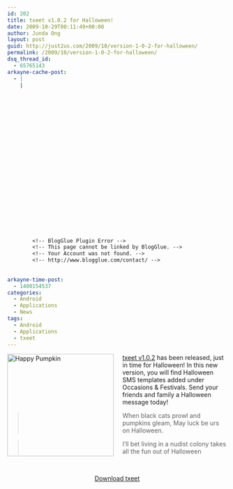 ```yaml
---
id: 202
title: txeet v1.0.2 for Halloween!
date: 2009-10-29T00:11:49+00:00
author: Junda Ong
layout: post
guid: http://just2us.com/2009/10/version-1-0-2-for-halloween/
permalink: /2009/10/version-1-0-2-for-halloween/
dsq_thread_id:
  - 65765143
arkayne-cache-post:
  - |
    |
        
        
        
        
        
        
        
        
        
        
        
        
        
        
        
        
        
        
        
        
        
        
        
        <!-- BlogGlue Plugin Error -->
        <!-- This page cannot be linked by BlogGlue. -->
        <!-- Your Account was not found. -->
        <!-- http://www.blogglue.com/contact/ -->
        
        
arkayne-time-post:
  - 1400154537
categories:
  - Android
  - Applications
  - News
tags:
  - Android
  - Applications
  - txeet
---
```

<a href="http://just2us.com/wp-content/uploads/2009/10/Happy-Pumpkin.jpg" onclick="__gaTracker('send', 'event', 'outbound-article', 'http://just2us.com/wp-content/uploads/2009/10/Happy-Pumpkin.jpg', '');"><img style="border-top-width: 0px; border-left-width: 0px; border-bottom-width: 0px; margin: 0px 20px 0px 0px; border-right-width: 0px" height="235" alt="Happy Pumpkin" src="http://just2us.com/wp-content/uploads/2009/10/Happy-Pumpkin_thumb.jpg" width="244" align="left" border="0" /></a><a href="http://txeet.com" onclick="__gaTracker('send', 'event', 'outbound-article', 'http://txeet.com', 'txeet v1.0.2');">txeet v1.0.2</a> has been released, just in time for Halloween! In this new version, you will find Halloween SMS templates added under Occasions & Festivals. Send your friends and family a Halloween message today!

> When black cats prowl and pumpkins gleam, May luck be urs on Halloween.

> I&#8217;ll bet living in a nudist colony takes all the fun out of Halloween

&nbsp;

<p align="center">
  <a href="http://txeet.com/download" onclick="__gaTracker('send', 'event', 'outbound-article', 'http://txeet.com/download', 'Download txeet');">Download txeet</a>
</p>

<div style="font-size:0px;height:0px;line-height:0px;margin:0;padding:0;clear:both">
</div>